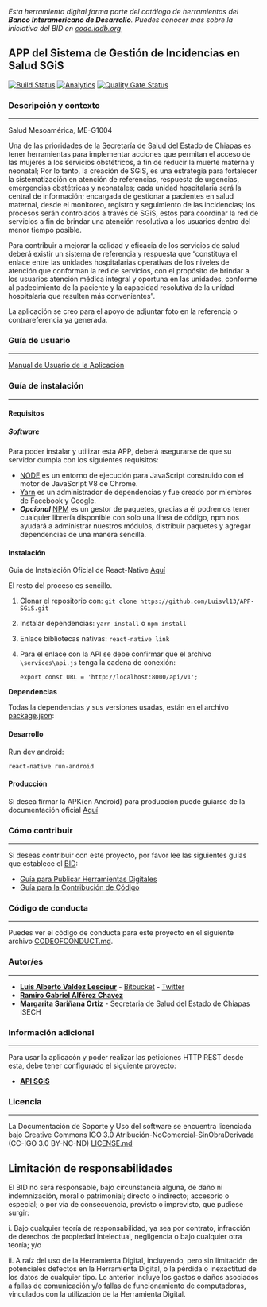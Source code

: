 *Esta herramienta digital forma parte del catálogo de herramientas del **Banco Interamericano de Desarrollo**. Puedes conocer más sobre la iniciativa del BID en [code.iadb.org](https://code.iadb.org)*

## APP del Sistema de Gestión de Incidencias en Salud SGiS

[![Build Status](https://travis-ci.org/EL-BID/APP-SGiS.svg?branch=master)](https://travis-ci.org/EL-BID/APP-SGiS)
[![Analytics](https://gabeacon.irvinlim.com/UA-4677001-16/APP-SGiS/readme?useReferer)](https://github.com/EL-BID/APP-SGiS)
[![Quality Gate Status](https://sonarcloud.io/api/project_badges/measure?project=EL-BID_APP-SGiS&metric=alert_status)](https://sonarcloud.io/dashboard?id=EL-BID_APP-SGiS)

### Descripción y contexto
---
Salud Mesoamérica, ME-G1004

Una de las prioridades de la Secretaría de Salud del Estado de Chiapas es tener herramientas para implementar acciones que permitan el acceso de las mujeres a los servicios obstétricos, a fin de reducir la muerte materna y neonatal; Por lo tanto, la creación de SGiS, es una estrategia para fortalecer la sistematización en atención de referencias, respuesta de urgencias, emergencias obstétricas y neonatales; cada unidad hospitalaria será la central de información; encargada de gestionar a pacientes en salud maternal, desde el monitoreo, registro y seguimiento de las incidencias; los procesos serán controlados a través de SGiS, estos para coordinar la red de servicios a fin de brindar una atención resolutiva a los usuarios dentro del menor tiempo posible.

Para contribuir a mejorar la calidad y eficacia de los servicios de salud deberá existir un sistema de referencia y respuesta que “constituya el enlace entre las unidades hospitalarias operativas de los niveles de atención que conforman la red de servicios, con el propósito de brindar a los usuarios atención médica integral y oportuna en las unidades, conforme al padecimiento de la paciente y la capacidad resolutiva de la unidad hospitalaria que resulten más convenientes”.

La aplicación se creo para el apoyo de adjuntar foto en la referencia o contrareferencia ya generada.

### Guía de usuario
---

[Manual de Usuario de la Aplicación](https://github.com/Luisvl13/APP-SGiS/blob/master/Manual-Usuario-APP.pdf)

### Guía de instalación
---
#### Requisitos
##### Software
Para poder instalar y utilizar esta APP, deberá asegurarse de que su servidor cumpla con los siguientes requisitos:
* [NODE](https://nodejs.org/es/) es un entorno de ejecución para JavaScript construido con el motor de JavaScript V8 de Chrome.
* [Yarn](https://yarnpkg.com/en/) es un administrador de dependencias y fue creado por miembros de Facebook y Google.
* ***Opcional*** [NPM](https://www.npmjs.com/) es un gestor de paquetes, gracias a él podremos tener cualquier librería disponible con solo una línea de código, npm nos ayudará a administrar nuestros módulos, distribuir paquetes y agregar dependencias de una manera sencilla.

#### Instalación
Guia de Instalación Oficial de React-Native [Aquí](https://facebook.github.io/react-native/docs/getting-started.html)

El resto del proceso es sencillo.
1. Clonar el repositorio con: `git clone https://github.com/Luisvl13/APP-SGiS.git`
2. Instalar dependencias: `yarn install` o `npm install`
3. Enlace bibliotecas nativas: `react-native link`
3. Para el enlace con la API se debe confirmar que el archivo `\services\api.js` tenga la cadena de conexión:
       
       export const URL = 'http://localhost:8000/api/v1';
       

**Dependencias**

Todas la dependencias y sus versiones usadas, están en el archivo [package.json](https://github.com/Luisvl13/APP-SGiS/blob/master/package.json):

#### Desarrollo

Run dev android:

```
react-native run-android
```
#### Producción
Si desea firmar la APK(en Android) para producción puede guiarse de la documentación oficial [Aquí](https://facebook.github.io/react-native/docs/signed-apk-android.html)

### Cómo contribuir
---
Si deseas contribuir con este proyecto, por favor lee las siguientes guías que establece el [BID](https://www.iadb.org/es "BID"):

* [Guía para Publicar Herramientas Digitales](https://el-bid.github.io/guia-de-publicacion/ "Guía para Publicar") 
* [Guía para la Contribución de Código](https://github.com/EL-BID/Plantilla-de-repositorio/blob/master/CONTRIBUTING.md "Guía de Contribución de Código")

### Código de conducta 
---
Puedes ver el código de conducta para este proyecto en el siguiente archivo [CODEOFCONDUCT.md](https://github.com/Luisvl13/APP-SGiS/blob/master/CODEOFCONDUCT.md).

### Autor/es
---
* **[Luis Alberto Valdez Lescieur](https://github.com/Luisvl13  "Github")** - [Bitbucket](https://bitbucket.org/luisvl13 "Bitbucket") - [Twitter](https://twitter.com/LuisVLescieur)
* **[Ramiro Gabriel Alférez Chavez](mailto:ramiro.alferez@gmail.com "Correo electrónico")**
* **Margarita Sariñana Ortiz** - Secretaria de Salud del Estado de Chiapas ISECH

### Información adicional
---
Para usar la aplicacón y poder realizar las peticiones HTTP REST desde esta, debe tener configurado el siguiente proyecto:
* **[API SGiS](https://github.com/Luisvl13/API-SGiS "API del Sistema de Gestión de Incidencias en Salud SGiS")**

### Licencia 
---
La Documentación de Soporte y Uso del software se encuentra licenciada bajo Creative Commons IGO 3.0 Atribución-NoComercial-SinObraDerivada (CC-IGO 3.0 BY-NC-ND)  [LICENSE.md](https://github.com/Luisvl13/APP-SGiS/blob/master/LICENSE.md)

## Limitación de responsabilidades

El BID no será responsable, bajo circunstancia alguna, de daño ni indemnización, moral o patrimonial; directo o indirecto; accesorio o especial; o por vía de consecuencia, previsto o imprevisto, que pudiese surgir:

i. Bajo cualquier teoría de responsabilidad, ya sea por contrato, infracción de derechos de propiedad intelectual, negligencia o bajo cualquier otra teoría; y/o

ii. A raíz del uso de la Herramienta Digital, incluyendo, pero sin limitación de potenciales defectos en la Herramienta Digital, o la pérdida o inexactitud de los datos de cualquier tipo. Lo anterior incluye los gastos o daños asociados a fallas de comunicación y/o fallas de funcionamiento de computadoras, vinculados con la utilización de la Herramienta Digital.
